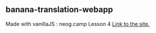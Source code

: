 ## banana-translation-webapp
Made with vanillaJS :  neog.camp Lesson 4
[Link to the site.](https://bananatranslation-kushanksriraj.netlify.app/)
